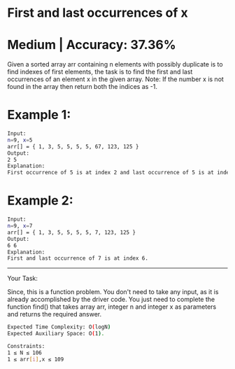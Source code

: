 # First and last occurrences of x

# Medium | Accuracy: 37.36%

<p>Given a sorted array arr containing n elements with possibly duplicate is to find indexes of first elements, the task is to find the first and last occurrences of an element x in the given array.
Note: If the number x is not found in the array then return both the indices as -1.</p>


# Example 1:

```bash
Input:
n=9, x=5
arr[] = { 1, 3, 5, 5, 5, 5, 67, 123, 125 }
Output:  
2 5
Explanation: 
First occurrence of 5 is at index 2 and last occurrence of 5 is at index 5. 
```

# Example 2:

```bash
Input:
n=9, x=7
arr[] = { 1, 3, 5, 5, 5, 5, 7, 123, 125 }
Output:  
6 6
Explanation: 
First and last occurrence of 7 is at index 6.
```

<hr>

<span>Your Task:</span>
<p>Since, this is a function problem. You don't need to take any input, as it is already accomplished by the driver code. You just need to complete the function find() that takes array arr, integer n and integer x as parameters and returns the required answer.</p>


```bash
Expected Time Complexity: O(logN)
Expected Auxiliary Space: O(1).

Constraints:
1 ≤ N ≤ 106
1 ≤ arr[i],x ≤ 109
```

